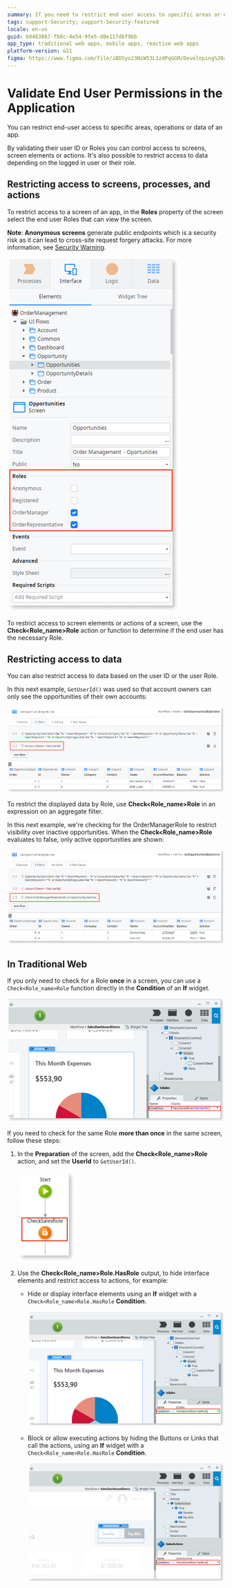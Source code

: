 ```yaml
---
summary: If you need to restrict end user access to specific areas or operations in an application, you must validate their permissions.
tags: support-Security; support-Security-featured
locale: en-us
guid: 68463867-fb0c-4e54-9fe5-d0e117dbf9bb
app_type: traditional web apps, mobile apps, reactive web apps
platform-version: o11
figma: https://www.figma.com/file/iBD5yo23NiW53L1zdPqGGM/Developing%20an%20Application?node-id=280:120
---
```


# Validate End User Permissions in the Application

You can restrict end-user access to specific areas, operations or data of an app.

By validating their user ID or Roles you can control access to screens, screen elements or actions. It's also possible to restrict access to data depending on the logged in user or their role.

## Restricting access to screens, processes, and actions

To restrict access to a screen of an app, in the **Roles** property of the screen select the end user Roles that can view the screen.

**Note**: **Anonymous screens** generate public endpoints which is a  security risk as it can lead to cross-site request forgery attacks. For more information, see [Security Warning](../../../ref/errors-and-warnings/warnings/security-warning.md). 

![Restrict access to a screen using Roles](images/valdiate-screen-ss.png)

To restrict access to screen elements or actions of a screen, use the **Check&lt;Role_name&gt;Role** action or function to determine if the end user has the necessary Role.

## Restricting access to data

You can also restrict access to data based on the user ID or the user Role.

In this next example, `GetUserId()` was used so that account owners can only see the opportunities of their own accounts:

![Restrict access to data by user](images/validate-user-ss.png)

To restrict the displayed data by Role, use **Check&lt;Role_name&gt;Role** in an expression on an aggregate filter.

In this next example, we're checking for the OrderManagerRole to restrict visibility over inactive opportunities. When the **Check&lt;Role_name&gt;Role** evaluates to false, only active opportunities are shown:

![Restrict access to data by Role](images/validate-role-ss.png)

## In Traditional Web

If you only need to check for a Role **once** in a screen, you can use a `Check<Role_name>Role` function directly in the **Condition** of an **If** widget.

![Restrict access to a button that calls an action by using check roles function](images/validate-one-ui-element-ss.png)

If you need to check for the same Role **more than once** in the same screen, follow these steps:

1. In the **Preparation** of the screen, add the **Check&lt;Role_name&gt;Role** action, and set the **UserId** to `GetUserId()`.

    ![Roles_prep](images/validate-preparation-role-ss.png)

1. Use the **Check&lt;Role_name&gt;Role\.HasRole** output, to hide interface elements and restrict access to actions, for example:

    * Hide or display interface elements using an **If** widget with a `Check<Role_name>Role.HasRole` **Condition**.

        ![Restrict access to an interface element by using check roles action](images/validate-ui-element-ss.png)

    * Block or allow executing actions by hiding the Buttons or Links that call the actions, using an **If** widget with a `Check<Role_name>Role.HasRole` **Condition**.

        ![Restrict access to a button that calls an action by using check roles](images/validate-button-ss.png)
